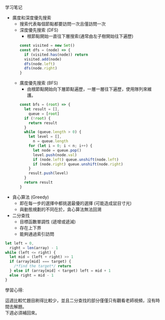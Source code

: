 学习笔记

- 廣度和深度優先搜索
  - 搜索代表每個節點都要訪問一次且僅訪問一次
  - 深度優先搜索 (DFS)
    - 根節點開始一直往下層搜索(通常由左子樹開始往下遍歷)
    ```javascript
    const visited = new Set()
    const dfs = (node) => {
      if (visited.has(node)) return
      visited.add(node)
      dfs(node.left)
      dfs(node.right)
    }
    ```
  - 廣度優先搜索 (BFS)
    - 由根節點開始向下層節點遍歷，一層一層往下遍歷，使用隊列來維護。
    ```javascript
    const bfs = (root) => {
      let result = [],
        queue = [root]
      if (!root) {
        return result
      }
      while (queue.length > 0) {
        let level = [],
          n = queue.length
        for (let i = 0; i < n; i++) {
          let node = queue.pop()
          level.push(node.val)
          if (node.left) queue.unshift(node.left)
          if (node.right) queue.unshift(node.right)
        }
        result.push(level)
      }
      return result
    }
    ```
- 貪心算法 (Greedy)
  - 即在每一步的選擇中都挑選最優的選擇 (可能造成鼠目寸光)
  - 與動態規劃的不同在於，貪心算法無法回溯
- 二分查找
  - 目標函數單調性 (遞增或遞減)
  - 存在上下界
  - 能夠通過索引訪問

```javascript
let left = 0,
  right = len(array) - 1
while (left <= right) {
  let mid = (left + right) >> 1
  if (array[mid] === target) {
    /*find the target*/ return
  } else if (array[mid] < target) left = mid + 1
  else right = mid - 1
}
```

學習心得:

這週比較忙題目刷得比較少，並且二分查找的部分僅僅只有觀看老師視頻，沒有時間去解題。  
下週必須補回來。
